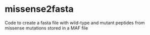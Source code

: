 # missense2fasta
Code to create a fasta file with wild-type and mutant peptides from missense mutations stored in a MAF file
